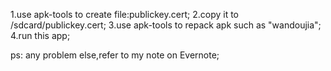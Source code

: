 1.use apk-tools to create file:publickey.cert;
2.copy it to /sdcard/publickey.cert;
3.use apk-tools to repack apk such as "wandoujia";
4.run this app;

ps:
any problem else,refer to my note on Evernote;
